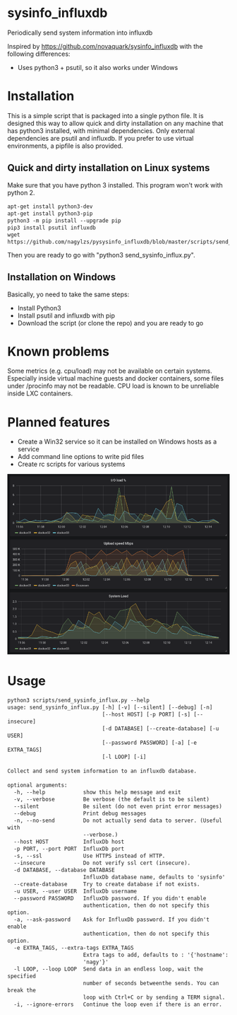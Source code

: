 # sysinfo_influxdb
Periodically send system information into influxdb

Inspired by https://github.com/novaquark/sysinfo_influxdb with the following differences:

* Uses python3 + psutil, so it also works under Windows


Installation
============

This is a simple script that is packaged into a single python file. It is designed this way to allow quick and dirty
installation on any machine that has python3 installed, with minimal dependencies. Only external dependencies are
psutil and influxdb. If you prefer to use virtual environments, a pipfile is also provided.

Quick and dirty installation on Linux systems
---------------------------------------------

Make sure that you have python 3 installed. This program won't work with python 2.

    apt-get install python3-dev
    apt-get install python3-pip
    python3 -m pip install --upgrade pip
    pip3 install psutil influxdb
    wget https://github.com/nagylzs/pysysinfo_influxdb/blob/master/scripts/send_sysinfo_influx.py

Then you are ready to go with "python3 send_sysinfo_influx.py".

Installation on Windows
-----------------------

Basically, yo need to take the same steps:

* Install Python3
* Install psutil and influxdb with pip
* Download the script (or clone the repo) and you are ready to go

Known problems
==============

Some metrics (e.g. cpu/load) may not be available on certain systems. Especially inside virtual machine guests and
docker containers, some files under /procinfo may not be readable. CPU load is known to be unreliable inside
LXC containers.

Planned features
================

* Create a Win32 service so it can be installed on Windows hosts as a service
* Add command line options to write pid files
* Create rc scripts for various systems

![Example output (using Grafana)](example.png)

Usage
=====

    python3 scripts/send_sysinfo_influx.py --help
    usage: send_sysinfo_influx.py [-h] [-v] [--silent] [--debug] [-n]
                                  [--host HOST] [-p PORT] [-s] [--insecure]
                                  [-d DATABASE] [--create-database] [-u USER]
                                  [--password PASSWORD] [-a] [-e EXTRA_TAGS]
                                  [-l LOOP] [-i]

    Collect and send system information to an influxdb database.

    optional arguments:
      -h, --help            show this help message and exit
      -v, --verbose         Be verbose (the default is to be silent)
      --silent              Be silent (do not even print error messages)
      --debug               Print debug messages
      -n, --no-send         Do not actually send data to server. (Useful with
                            --verbose.)
      --host HOST           InfluxDb host
      -p PORT, --port PORT  InfluxDb port
      -s, --ssl             Use HTTPS instead of HTTP.
      --insecure            Do not verify ssl cert (insecure).
      -d DATABASE, --database DATABASE
                            InfluxDb database name, defaults to 'sysinfo'
      --create-database     Try to create database if not exists.
      -u USER, --user USER  InfluxDb username
      --password PASSWORD   InfluxDb password. If you didn't enable
                            authentication, then do not specify this option.
      -a, --ask-password    Ask for InfluxDb password. If you didn't enable
                            authentication, then do not specify this option.
      -e EXTRA_TAGS, --extra-tags EXTRA_TAGS
                            Extra tags to add, defaults to : '{'hostname':
                            'nagy'}'
      -l LOOP, --loop LOOP  Send data in an endless loop, wait the specified
                            number of seconds betweenthe sends. You can break the
                            loop with Ctrl+C or by sending a TERM signal.
      -i, --ignore-errors   Continue the loop even if there is an error.

